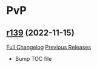 # <DBM> PvP

## [r139](https://github.com/DeadlyBossMods/DBM-PvP/tree/r139) (2022-11-15)
[Full Changelog](https://github.com/DeadlyBossMods/DBM-PvP/compare/r138...r139) [Previous Releases](https://github.com/DeadlyBossMods/DBM-PvP/releases)

- Bump TOC file  
